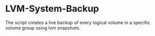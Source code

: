 LVM-System-Backup
=================

The script creates a live backup of every logical volume in a specific volume group using lvm snapshots.
